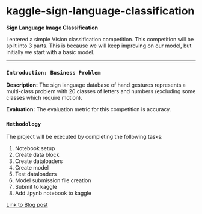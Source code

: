 # kaggle-sign-language-classification

**Sign Language Image Classification**

I entered a simple Vision classification competition. This competition will be split into 3 parts. This is because we will keep improving on our model, but initially we start with a basic model.

---

### `Introduction: Business Problem`

**Description:** The sign language database of hand gestures represents a multi-class problem with 20 classes of letters and numbers (excluding some classes which require motion).

**Evaluation:** The evaluation metric for this competition is accuracy.

### `Methodology`

The project will be executed by completing the following tasks:

1. Notebook setup
2. Create data block
3. Create dataloaders
4. Create model
5. Test dataloaders
6. Model submission file creation
7. Submit to kaggle
8. Add .ipynb notebook to kaggle

[Link to Blog post](https://medium.com/@victorbahlangene96/kaggle-vision-competition-project-part-1-1e1e7a9934f2?source=friends_link&sk=07b29d85b37461ccc1e8d1804d5e8a14)

